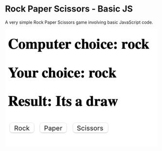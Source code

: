 # Rock Paper Scissors - Basic JS

A very simple Rock Paper Scissors game involving basic JavaScript code.

![simple_rps](simple_rps.png)